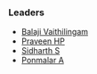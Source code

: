 ### Leaders
* [Balaji Vaithilingam](mailto:balaji.vaithilingham@owasp.org)
* [Praveen HP](mailto:praveen.hp@owasp.org)
* [Sidharth S](mailto:sidharth.s@owasp.org)
* [Ponmalar A](mailto:ponmalar.a@owasp.org)
